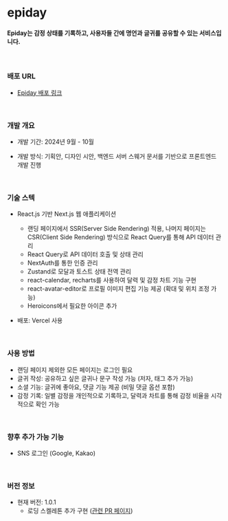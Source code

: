 # epiday

#### Epiday는 감정 상태를 기록하고, 사용자들 간에 명언과 글귀를 공유할 수 있는 서비스입니다.

<br />

### 배포 URL

- <a href='https://epiday.vercel.app/'>Epiday 배포 링크</a>

<br />

### 개발 개요

- 개발 기간: 2024년 9월 - 10월

- 개발 방식: 기획안, 디자인 시안, 백엔드 서버 스웨거 문서를 기반으로 프론트엔드 개발 진행

<br />

### 기술 스텍

- React.js 기반 Next.js 웹 애플리케이션

  - 랜딩 페이지에서 SSR(Server Side Rendering) 적용, 나머지 페이지는 CSR(Client Side Rendering) 방식으로 React Query를 통해 API 데이터 관리
  - React Query로 API 데이터 호출 및 상태 관리
  - NextAuth를 통한 인증 관리
  - Zustand로 모달과 토스트 상태 전역 관리
  - react-calendar, recharts를 사용하여 달력 및 감정 차트 기능 구현
  - react-avatar-editor로 프로필 이미지 편집 기능 제공 (확대 및 위치 조정 가능)
  - Heroicons에서 필요한 아이콘 추가

- 배포: Vercel 사용
<br />

### 사용 방법

- 랜딩 페이지 제외한 모든 페이지는 로그인 필요
- 글귀 작성: 공유하고 싶은 글귀나 문구 작성 가능 (저자, 태그 추가 가능)
- 소셜 기능: 글귀에 좋아요, 댓글 기능 제공 (비밀 댓글 옵션 포함)
- 감정 기록: 일별 감정을 개인적으로 기록하고, 달력과 차트를 통해 감정 비율을 시각적으로 확인 가능

<br />

### 향후 추가 가능 기능

- SNS 로그인 (Google, Kakao)

<br />

### 버전 정보

- 현재 버전: 1.0.1
  - 로딩 스켈레톤 추가 구현 (<a href='https://github.com/O-daeun/epiday/pull/1'>관련 PR 페이지</a>)

